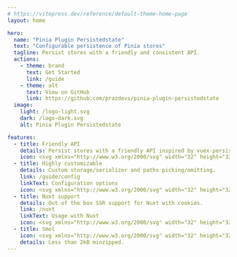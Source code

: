 ```yaml
---
# https://vitepress.dev/reference/default-theme-home-page
layout: home

hero:
  name: "Pinia Plugin Persistedstate"
  text: "Configurable persistence of Pinia stores"
  tagline: Persist stores with a friendly and consistent API.
  actions:
    - theme: brand
      text: Get Started
      link: /guide
    - theme: alt
      text: View on GitHub
      link: https://github.com/prazdevs/pinia-plugin-persistedstate
  image:
    light: /logo-light.svg
    dark: /logo-dark.svg
    alt: Pinia Plugin Persistedstate

features:
  - title: Friendly API
    details: Persist stores with a friendly API inspired by vuex-persistedstate.
    icon: <svg xmlns="http://www.w3.org/2000/svg" width="32" height="32" viewBox="0 0 32 32"><g fill="currentColor"><path d="M6 2c-.5-.5-1.787-1.26-3-.9C1.4 1.575.4 4 1.4 6c.338.675.883 1.404 1.463 2.096c.404.481.825.945 1.204 1.36q.112.123.24.219c.545.407 1.29.458 1.846.034C7.383 8.772 8.911 7.383 9.5 6.5c1-1.5 1.525-3.475.25-4.75C8.168.168 6.5 1.5 6 2m4.959-.33a3.65 3.65 0 0 1 .543 1.925C12.832 3.21 14.329 3 15.999 3c4.43 0 7.648 1.48 9.764 3.778c2.129 2.311 3.235 5.55 3.235 9.22V16H29c.812 0 1.478.255 1.987.664q.01-.33.01-.665c0-4.061-1.226-7.821-3.763-10.576C24.684 2.654 20.903 1 16 1c-1.84 0-3.522.233-5.04.67m14.704 24.232a1 1 0 0 1-.31-.242c-.962-1.126-2.729-3.222-3.354-4.16c-1-1.5-.897-3.767 1-4.4c1.5-.5 3.167.9 3.5 1.4c.167-.5.9-1.5 2.5-1.5q.202 0 .385.028q.29.044.531.15c.438.188.759.512.97.904c.391.722.412 1.673.114 2.418c-.248.62-.68 1.294-1.189 1.96c-.992 1.295-2.28 2.554-3.075 3.29a.94.94 0 0 1-1.072.152m-9.665 3.096c3.682 0 6.526-1.022 8.597-2.687a1.96 1.96 0 0 0 2.495.417c-2.547 2.676-6.28 4.27-11.092 4.27c-2.475 0-4.664-.422-6.554-1.195c.381-.48.805-1.066 1.162-1.694c1.544.57 3.337.889 5.392.889m-7.495.379q-.12.147-.233.28c-.432.505-1.168.578-1.718.203C5.628 29.23 4.316 28.316 4 28c-1.118-1.118-1.5-3-.5-4s3-.5 3-.5s.5-1.25 2-1c2 .25 2.25 2.5 1.75 4c-.135.405-.338.82-.574 1.222a13.4 13.4 0 0 1-1.172 1.655m-4.125-6.904c-.539.114-1.116.35-1.586.82a3 3 0 0 0-.157.17C1.537 21.243 1 18.687 1 15.999c0-2.473.455-4.834 1.383-6.925c.332.384.659.742.946 1.057c.172.188.37.35.586.482C3.309 12.24 3 14.06 3 16c0 2.386.467 4.59 1.379 6.474M8.982 11.19c.048-.246.158-.55.367-.777c.18-.196.498-.413 1.15-.413c.643 0 .97.222 1.158.429c.218.24.323.545.358.742a1 1 0 0 0 1.97-.342a3.54 3.54 0 0 0-.85-1.747C12.563 8.452 11.696 8 10.5 8c-1.184 0-2.047.431-2.624 1.06c-.548.596-.769 1.293-.858 1.75a1 1 0 1 0 1.964.38"/><path d="M19.982 11.19c.048-.246.158-.55.367-.777c.18-.196.498-.413 1.151-.413c.642 0 .969.222 1.157.429c.219.24.324.545.358.742a1 1 0 0 0 1.97-.342a3.54 3.54 0 0 0-.85-1.747C23.563 8.452 22.696 8 21.5 8c-1.184 0-2.047.431-2.624 1.06c-.548.596-.769 1.293-.857 1.75a1 1 0 1 0 1.963.38M13 16a1 1 0 1 0-2 0c0 .827.24 2.044.989 3.084C12.774 20.175 14.074 21 16 21s3.226-.825 4.012-1.916C20.76 18.044 21 16.827 21 16a1 1 0 1 0-2 0c0 .507-.16 1.289-.611 1.916C17.974 18.49 17.274 19 16 19s-1.974-.509-2.389-1.084C13.162 17.289 13 16.506 13 16"/></g></svg>
  - title: Highly customizable
    details: Custom storage/serializer and paths picking/omitting.
    link: /guide/config
    linkText: Configuration options
    icon: <svg xmlns="http://www.w3.org/2000/svg" width="32" height="32" viewBox="0 0 32 32"><g fill="currentColor"><path d="M25.53 24.08c.44.44 1.14.44 1.58 0s.44-1.15 0-1.58L21 16.39a1.11 1.11 0 0 0-1.58 0a1.11 1.11 0 0 0 0 1.58zm-3.03 3.03c.44.44 1.14.44 1.58 0c.43-.43.43-1.14 0-1.58l-6.11-6.11a1.11 1.11 0 0 0-1.58 0a1.11 1.11 0 0 0 0 1.58z"/><path d="m2.12 3.47l1.35-1.35c.13-.13.33-.16.48-.06L7.7 4.31c.29.17.46.48.46.81v.86c0 .25.1.49.28.67l6.153 6.162l1.59-1.59a2.49 2.49 0 0 1 3.534 0l.006.006c.422.43.66.975.71 1.534c.59.079 1.159.346 1.614.8l8.13 8.13a2.805 2.805 0 0 1-.003 3.977l-.002.003l-4.505 4.505a2.805 2.805 0 0 1-3.975 0l-8.13-8.13a2.8 2.8 0 0 1-.8-1.616a2.5 2.5 0 0 1-1.53-.724a2.49 2.49 0 0 1 0-3.535l1.57-1.57L6.64 8.44a.95.95 0 0 0-.67-.28h-.86c-.33 0-.64-.17-.81-.46L2.06 3.95c-.1-.15-.07-.35.06-.48m17.449 11.435l-4.664 4.664a.804.804 0 0 0 .072 1.063l8.13 8.13c.32.32.826.32 1.146 0l4.514-4.515a.805.805 0 0 0-.005-1.14l-8.13-8.13a.804.804 0 0 0-1.063-.072m-1.276-1.553c.199-.2.2-.518.006-.718a.49.49 0 0 0-.702.003l-4.95 4.95c-.2.2-.2.506 0 .705c.2.2.506.2.705 0l.073-.072q.065-.076.137-.148l4.51-4.51q.073-.072.148-.137z"/></g></svg>
  - title: Nuxt support
    details: Out of the box SSR support for Nuxt with cookies.
    link: /nuxt
    linkText: Usage with Nuxt
    icon: <svg xmlns="http://www.w3.org/2000/svg" width="32" height="32" viewBox="2 2 20 20"><path fill="none" stroke="currentColor" stroke-linecap="round" stroke-linejoin="round" stroke-width="1.5" d="m12.146 8.583l-1.3-2.09a1.046 1.046 0 0 0-1.786.017l-5.91 9.908A1.046 1.046 0 0 0 4.047 18H7.96m12.083 0c.743 0 1.201-.843.82-1.505l-4.044-7.013a.936.936 0 0 0-1.638 0l-4.043 7.013c-.382.662.076 1.505.819 1.505z"/></svg>
  - title: Smol
    icon: <svg xmlns="http://www.w3.org/2000/svg" width="32" height="32" viewBox="0 0 32 32"><path fill="currentColor" d="M29.083 14.585a3.923 3.923 0 0 0-5.568-.78l-.093.071l.023-2.025q0-.042.002-.074c0-.034.002-.058-.002-.072c.333-.03.668.01.985.115a3.65 3.65 0 0 0 4.359-2.809a3.59 3.59 0 0 0-1.906-4.324C23.1 3.1 19.667 3.981 17.265 7.094a4 4 0 0 0-.431-.347q-.033-.024-.062-.052l-.057-.048a4 4 0 0 0-.437-.237l-.088-.048q-.064-.04-.13-.068a4 4 0 0 0-.436-.136q-.053-.016-.105-.034q-.085-.031-.176-.051a3.82 3.82 0 0 0-3.226.824a3.72 3.72 0 0 0-5.331.567A3.9 3.9 0 0 0 4.922 7a3.75 3.75 0 0 0-3.813 3.675v3.65q0 .354.069.7l.072 3.926c0 7.284 4.379 11.992 11.156 11.992a12.46 12.46 0 0 0 8.745-3.646c.664-.6 1.279-1.206 1.929-1.853l.088-.086a86 86 0 0 1 2.193-2.128c.289-.3.7-.652 1.137-1.024l.008-.006c1.92-1.643 5.12-4.38 2.577-7.615m-25.974-3.91A1.75 1.75 0 0 1 4.922 9a1.86 1.86 0 0 1 1.1.347A5 5 0 0 0 6 9.813v4.296c0 .478.08.952.21 1.386A1.85 1.85 0 0 1 4.921 16a1.79 1.79 0 0 1-1.773-1.33a1.5 1.5 0 0 1-.04-.345zM8 9.812c0-.18.017-.333.04-.46q.016-.04.027-.08a1.723 1.723 0 0 1 3.097-.462q-.03.256-.029.534c0 .345-.011 1.168-.024 2.077l-.004.264a237 237 0 0 0-.029 2.62c0 .294.022.61.078.927a1.72 1.72 0 0 1-2.92-.092a1 1 0 0 0-.079-.117A3 3 0 0 1 8 14.11zm5.329 5.643a1 1 0 0 1-.127-.268a2.9 2.9 0 0 1-.124-.882c0-.546.014-1.584.029-2.592l.004-.273c.012-.899.024-1.736.024-2.096c0-.616.16-.817.186-.845v-.001a1.79 1.79 0 0 1 1.764-.419l.026.008q.042.011.084.026q.229.08.429.215l.036.03q.014.014.032.026a1.8 1.8 0 0 1 .318.314q.03.034.056.073c.22.311.342.682.347 1.064v4.3a1.83 1.83 0 0 1-3.084 1.32m11.872 5.22c-.474.4-.923.786-1.241 1.119c-.862.8-1.564 1.5-2.2 2.136l-.087.086a50 50 0 0 1-1.854 1.782a10.47 10.47 0 0 1-7.41 3.135c-5.648 0-9.156-3.829-9.156-10.01L3.226 17.6a3.86 3.86 0 0 0 4.131-.45q.259.212.552.374l-.08.016q-.042.007-.08.017a1 1 0 0 0 .5 1.936a16 16 0 0 1 4.584-.344c.349.02.688.057 1.025.1a12.2 12.2 0 0 0-5.54 4.2a1 1 0 1 0 1.625 1.166A10.36 10.36 0 0 1 15 20.948a12.6 12.6 0 0 1 2.074-.537a10 10 0 0 1 .753-.097h.033a1 1 0 0 0 .431-1.875a9.3 9.3 0 0 0-2.177-.806a3.83 3.83 0 0 0 2.288-3.5V9.83q0-.391-.079-.773c1.365-2.167 3.784-4.2 7.736-2.544a1.666 1.666 0 0 1 .793 1.975c-.125.457-.746 1.7-1.937 1.394a3.19 3.19 0 0 0-2.729.246a2.05 2.05 0 0 0-.752 1.712l-.031 2.652c0 .535 0 1.649.876 2.029c.821.357 1.494-.272 2-.747q.195-.192.411-.36a1.935 1.935 0 0 1 2.807.407c1.177 1.479.241 2.695-2.297 4.859z"/></svg>
    details: Less than 2kB minzipped.
---
```

